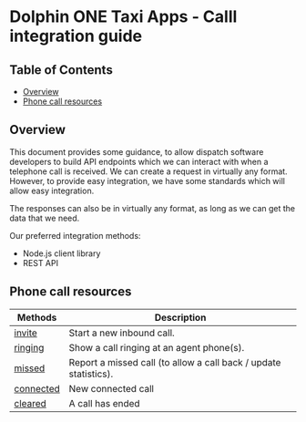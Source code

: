 # Dolphin ONE Taxi Apps - Calll integration guide

## Table of Contents
* [Overview](#pverview)
* [Phone call resources](#phone-call-resources)


## Overview
This document provides some guidance, to allow dispatch software developers to build API endpoints which we can interact with when a telephone call is received. We can create a request in virtually any format.  However, to provide easy integration, we have some standards which will allow easy integration.

The responses can also be in virtually any format, as long as we can get the data that we need.

Our preferred integration methods:
* Node.js client library
* REST API

## Phone call resources

| Methods | Description |
| --- | --- |
| [invite](methods/invite.md) | Start a new inbound call. |
| [ringing](methods/ringing.md) | Show a call ringing at an agent phone(s). |
| [missed](methods/missed) | Report a missed call (to allow a call back / update statistics). |
| [connected](methods/connected) | New connected call |
| [cleared](methods/cleared) | A call has ended |
